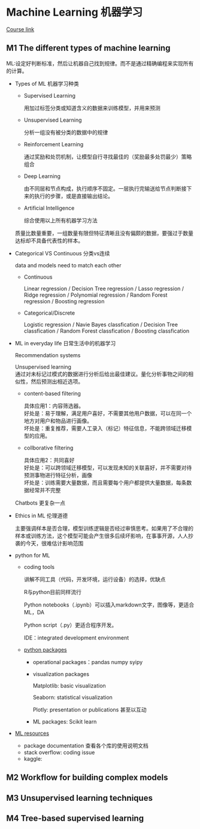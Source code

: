 # Machine Learning 机器学习

[Course link](https://www.coursera.org/learn/the-nuts-and-bolts-of-machine-learning/home/module/1 "") 

## M1 The different types of machine learning

ML:设定好判断标准，然后让机器自己找到规律。而不是通过精确编程来实现所有的计算。

- Types of ML 机器学习种类
	- Supervised Learning

		用加过标签分类或知道含义的数据来训练模型，并用来预测
		
	- Unsupervised Learning

		分析一组没有被分类的数据中的规律

	- Reinforcement Learning
		
		通过奖励和处罚机制，让模型自行寻找最佳的（奖励最多处罚最少）策略组合
		
	- Deep Learning
		
		由不同层和节点构成，执行顺序不固定。一层执行完输送给节点判断接下来的执行的步骤，或是直接输出结论。

	- Artificial Intelligence
		
		综合使用以上所有机器学习方法

	质量比数量重要，一组数量有限但特征清晰且没有偏颇的数据，要强过于数量达标却不具备代表性的样本。
	
- Categorical VS Continuous 分类vs连续
	
	data and models need to match each other
	- Continuous
	
		Linear regression / Decision Tree regression / Lasso regression / Ridge regression / Polynomial regression / Random Forest regression / Boosting regression
	
	- Categorical/Discrete
	
		Logistic regression / Navie Bayes classfication / Decision Tree classfication / Random Forest classfication / Boosting classfication
		
- ML in everyday life 日常生活中的机器学习

	Recommendation systems

	Unsupervised learning <br>
	通过对未标记过模式的数据进行分析后给出最佳建议。量化分析事物之间的相似性，然后预测出相近选项。

	- content-based filtering 

		具体应用1：内容筛选器。<br>
		好处是：易于理解，满足用户喜好，不需要其他用户数据，可以在同一个地方对用户和物品进行画像。<br>
		坏处是：重复推荐，需要人工录入（标记）特征信息，不能跨领域迁移模型的应用。

	- collborative filtering
		
		具体应用2：共同喜好<br>
		好处是：可以跨领域迁移模型，可以发现未知的关联喜好，并不需要对待预测事物进行特征分析，画像<br>
		坏处是：训练需要大量数据，而且需要每个用户都提供大量数据，每条数据经常并不完整			

	Chatbots 更复杂一点
	
- Ethics in ML 伦理道德

	主要强调样本是否合理，模型训练逻辑是否经过审慎思考。如果用了不合理的样本或训练方法，这个模型可能会产生很多后续坏影响，在事事开源，人人抄袭的今天，很难估计影响范围
	
- python for ML
	- coding tools

		讲解不同工具（代码，开发环境，运行设备）的选择，优缺点
		
		R与python目前同样流行
		
		Python notebooks（.ipynb）可以插入markdown文字，图像等，更适合ML，DA
		
		Python script（.py）更适合程序开发。
		
		IDE：integrated development environment
	
	- [python packages](https://www.coursera.org/learn/the-nuts-and-bolts-of-machine-learning/supplement/qAKAL/python-libraries-and-packages "reading materials")
		- operational packages：pandas numpy syipy 
		- visualization packages
			
			Matplotlib: basic visualization
			
			Seaborn: statistical visualization
			
			Plotly: presentation or publications 甚至以互动
			
		- ML packages: Scikit learn
		
- [ML resources](https://www.coursera.org/learn/the-nuts-and-bolts-of-machine-learning/supplement/eWVHw/find-solutions-online "reading materials")
	- package documentation 查看各个库的使用说明文档
	- stack overflow: coding issue
	- kaggle:
	

## M2 Workflow for building complex models 

## M3 Unsupervised learning techniques
## M4 Tree-based supervised learning
